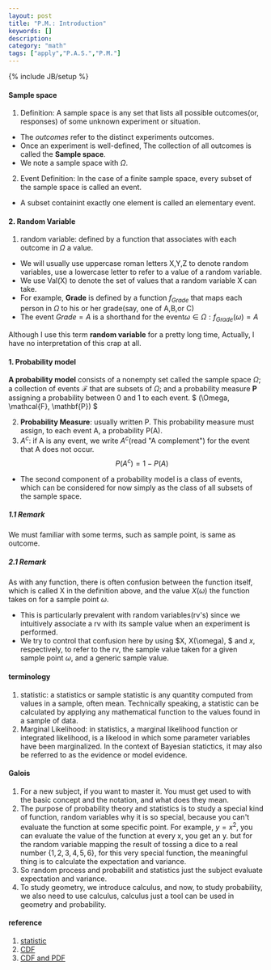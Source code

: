 ```yaml
---
layout: post
title: "P.M.: Introduction"
keywords: []
description: 
category: "math"
tags: ["apply","P.A.S.","P.M."]
---
```

{% include JB/setup %}


#### Sample space
1. Definition: A sample space is any set that lists all possible outcomes(or, responses) of
some unknown experiment or situation.
- The *outcomes* refer to the distinct experiments outcomes.
- Once an experiment is well-defined, The collection of all outcomes is called the **Sample space**.
- We note a sample space with $\Omega$.

2. Event Definition: In the case of a finite sample space, every subset of the
   sample space is called an event.
- A subset containint exactly one element is called an elementary event.


#### 2. Random Variable
1. random variable: defined by a function that associates with each outcome in
   $\Omega$ a value.
- We will usually use uppercase roman letters X,Y,Z to denote random variables,
  use a lowercase letter to refer to a value of a random variable.
- We use Val(X) to denote the set of values that a random variable X can take.
- For example, **Grade** is defined by a function $f_{Grade}$ that maps each
  person in $\Omega$ to his or her grade(say, one of A,B,or C)
- The event $Grade=A$ is a shorthand for the event${\omega \in \Omega: f_{Grade}(\omega)=A}$

Although I use this term **random variable** for a pretty long time, Actually, I
have no interpretation of this crap at all.


#### 1. Probability model
**A probability model** consists of a nonempty set called the sample space
$\Omega$; a collection of events $\mathcal{F}$ that are subsets of $\Omega$;
and a probability measure $\mathbf{P}$ assigning a probability between 0 and 1
to each event.  $ (\Omega, \mathcal{F}, \mathbf{P}) $

2. **Probability Measure**: usually written P. This probability measure must
   assign, to each event A, a probability P(A).
3. $A^c$: if A is any event, we write $A^c$(read "A complement") for the event
   that A does not occur.
   $$
   P(A^c)=1-P(A)
   $$

- The second component of a probability model is a class of events, which can be
  considered for now simply as the class of all subsets of the sample space.

##### 1.1 Remark
We must familiar with some terms, such as sample point, is same as outcome.



##### 2.1 Remark
As with any function, there is often confusion between the function itself,
which is called X in the definition above, and the value $X(\omega)$ the
function takes on for a sample point $\omega$.
- This is particularly prevalent with random variables(rv's) since we
  intuitively associate a rv with its sample value when an experiment is performed.
- We try to control that confusion here by using $X, X(\omega), $ and $x$,
  respectively, to refer to the rv, the sample value taken for a given sample
  point $\omega$, and a generic sample value.





#### terminology
1. statistic: a statistics or sample statistic is any quantity computed from
   values in a sample, often mean. Technically speaking, a statistic can be
   calculated by applying any mathematical function to the values found in a
   sample of data.
2. Marginal Likelihood: in statistics, a marginal likelihood function or
   integrated likelihood, is a likelood in which some parameter variables have
   been marginalized. In the context of Bayesian statictics, it may also be
   referred to as the evidence or model evidence.

#### Galois
1. For a new subject, if you want to master it. You must get used to with the
   basic concept and the notation, and what does they mean.
2. The purpose of probability theory and statistics is to study a special kind of function, random variables  why
   it is so special, because you can't evaluate the function at some specific
   point. For example, $y=x^2$, you can evaluate the value of the function at
   every x, you get an y. but for the random variable mapping  the result of tossing a dice to a real number $\{1,2,3,4,5,6\}$,
   for this very special function, the meaningful thing is to calculate the
       expectation and variance. 
3. So random process and probabilit and statistics just the subject evaluate
   expectation and variance.
4. To study geometry, we introduce calculus, and now, to study probability, we
   also need to use calculus, calculus just a tool can be used in geometry and
   probability.

#### reference
1. [statistic](https://en.wikipedia.org/wiki/Statistic)
2. [CDF](https://en.wikipedia.org/wiki/Cumulative_distribution_function)
3. [CDF and PDF](https://www.probabilitycourse.com/chapter4/4_1_3_functions_continuous_var.php)


